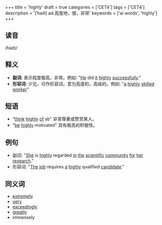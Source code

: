 +++
title = 'highly'
draft = true
categories = ['CET4']
tags = ['CET4']
description = '[ˈhaili] ad.高度地，很，非常'
keywords = ['ai words', 'highly']
+++

## 读音
/haɪlɪ/

## 释义
- **副词**: 表示程度极高，非常。例如: "[He](/post/he/) did [it](/post/it/) [highly](/post/highly/) [successfully](/post/successfully/)."
- **形容词**: 少见，可作形容词，意为高度的，高级的。例如: "[a](/post/a/) [highly](/post/highly/) [skilled](/post/skilled/) [worker](/post/worker/)"

## 短语
- "[think](/post/think/) [highly](/post/highly/) [of](/post/of/) sb" 非常尊重或赞赏某人。
- "[be](/post/be/) [highly](/post/highly/) motivated" 具有极高的积极性。

## 例句
- 副词: "[She](/post/she/) is [highly](/post/highly/) regarded [in](/post/in/) [the](/post/the/) [scientific](/post/scientific/) [community](/post/community/) [for](/post/for/) [her](/post/her/) [research](/post/research/)."
- 形容词: "[The](/post/the/) [job](/post/job/) requires [a](/post/a/) [highly](/post/highly/) qualified [candidate](/post/candidate/)."

## 同义词
- [extremely](/post/extremely/)
- [very](/post/very/)
- [exceedingly](/post/exceedingly/)
- [greatly](/post/greatly/)
- immensely
